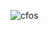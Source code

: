 ![cfos](https://user-images.githubusercontent.com/110330524/234841798-96b54942-80ac-4432-8c27-d7ccec0d1276.png)
